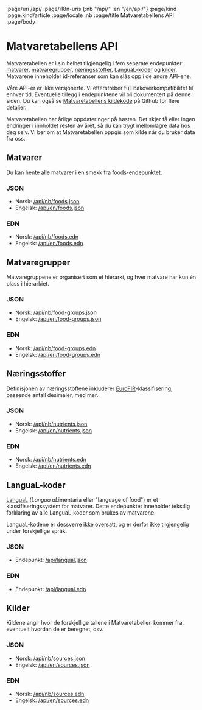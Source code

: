 :page/uri /api/
:page/i18n-uris {:nb "/api/" :en "/en/api/"}
:page/kind :page.kind/article
:page/locale :nb
:page/title Matvaretabellens API
:page/body

# Matvaretabellens API

Matvaretabellen er i sin helhet tilgjengelig i fem separate endepunkter:
[matvarer](#matvarer), [matvaregrupper](#matvaregrupper),
[næringsstoffer](#næringsstoffer), [LanguaL-koder](#langual) og
[kilder](#kilder). Matvarene inneholder id-referanser som kan slås opp i de
andre API-ene.

Våre API-er er ikke versjonerte. Vi etterstreber full bakoverkompatibilitet til
enhver tid. Eventuelle tillegg i endepunktene vil bli dokumentert på denne
siden. Du kan også se [Matvaretabellens
kildekode](https://github.com/mattilsynet/matvaretabellen-deux) på Github for
flere detaljer.

Matvaretabellen har årlige oppdateringer på høsten. Det skjer få eller ingen
endringer i innholdet resten av året, så du kan trygt mellomlagre data hos deg
selv. Vi ber om at Matvaretabellen oppgis som kilde når du bruker data fra oss.

<a id="matvarer"></a>
## Matvarer

Du kan hente alle matvarer i en smekk fra foods-endepunktet.

### JSON

- Norsk: [/api/nb/foods.json](/api/nb/foods.json)
- Engelsk: [/api/en/foods.json](/api/en/foods.json)

### EDN

- Norsk: [/api/nb/foods.edn](/api/nb/foods.edn)
- Engelsk: [/api/en/foods.edn](/api/en/foods.edn)

<a id="matvaregrupper"></a>
## Matvaregrupper

Matvaregruppene er organisert som et hierarki, og hver matvare har kun én plass
i hierarkiet.

### JSON

- Norsk: [/api/nb/food-groups.json](/api/nb/food-groups.json)
- Engelsk: [/api/en/food-groups.json](/api/en/food-groups.json)

### EDN

- Norsk: [/api/nb/food-groups.edn](/api/nb/food-groups.edn)
- Engelsk: [/api/en/food-groups.edn](/api/en/food-groups.edn)

<a id="næringsstoffer"></a>
## Næringsstoffer

Definisjonen av næringsstoffene inkluderer
[EuroFIR](https://www.eurofir.org/)-klassifisering, passende antall desimaler,
med mer.

### JSON

- Norsk: [/api/nb/nutrients.json](/api/nb/nutrients.json)
- Engelsk: [/api/en/nutrients.json](/api/en/nutrients.json)

### EDN

- Norsk: [/api/nb/nutrients.edn](/api/nb/nutrients.edn)
- Engelsk: [/api/en/nutrients.edn](/api/en/nutrients.edn)

<a id="langual"></a>
## LanguaL-koder

[LanguaL](https://www.langual.org/default.asp) (*Langua aL*imentaria eller
"language of food") er et klassifiseringssystem for matvarer. Dette endepunktet
inneholder tekstlig forklaring av alle LanguaL-koder som brukes av matvarene.

LanguaL-kodene er dessverre ikke oversatt, og er derfor ikke tilgjengelig under
forskjellige språk.

### JSON

- Endepunkt: [/api/langual.json](/api/langual.json)

### EDN

- Endepunkt: [/api/langual.edn](/api/langual.edn)

<a id="kilder"></a>
## Kilder

Kildene angir hvor de forskjellige tallene i Matvaretabellen kommer fra,
eventuelt hvordan de er beregnet, osv.

### JSON

- Norsk: [/api/nb/sources.json](/api/nb/sources.json)
- Engelsk: [/api/en/sources.json](/api/en/sources.json)

### EDN

- Norsk: [/api/nb/sources.edn](/api/nb/sources.edn)
- Engelsk: [/api/en/sources.edn](/api/en/sources.edn)
